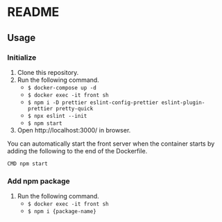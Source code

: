 # README

## Usage

### Initialize

1. Clone this repository.
1. Run the following command.
   - `$ docker-compose up -d`
   - `$ docker exec -it front sh`
   - `$ npm i -D prettier eslint-config-prettier eslint-plugin-prettier pretty-quick`
   - `$ npx eslint --init`
   - `$ npm start`
1. Open http://localhost:3000/ in browser.

You can automatically start the front server when the container starts by adding the following to the end of the Dockerfile.

```
CMD npm start
```

### Add npm package

1. Run the following command.
   - `$ docker exec -it front sh`
   - `$ npm i {package-name}`
